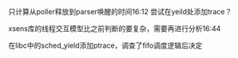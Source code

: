 只计算从poller释放到parser唤醒的时间16:12 尝试在yeild处添加trace？

xsens库的线程交互模型比之前判断的要复杂，需要再进行分析16:44

在libc中的sched_yield添加ptrace，调查了fifo调度逻辑后决定